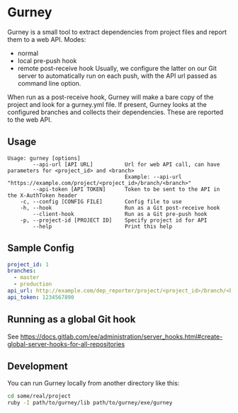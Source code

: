# Gurney

Gurney is a small tool to extract dependencies from project files and report
them to a web API. Modes:
- normal
- local pre-push hook
- remote post-receive hook
Usually, we configure the latter on our Git server to automatically run on each
push, with the API url passed as command line option.

When run as a post-receive hook, Gurney will make a bare copy of the project and 
look for a gurney.yml file. If present, Gurney looks at the configured branches
and collects their dependencies. These are reported to the web API.

## Usage
```
Usage: gurney [options]
        --api-url [API URL]          Url for web API call, can have parameters for <project_id> and <branch>
                                     Example: --api-url "https://example.com/project/<project_id>/branch/<branch>"
        --api-token [API TOKEN]      Token to be sent to the API in the X-AuthToken header
    -c, --config [CONFIG FILE]       Config file to use
    -h, --hook                       Run as a Git post-receive hook
        --client-hook                Run as a Git pre-push hook
    -p, --project-id [PROJECT ID]    Specify project id for API
        --help                       Print this help
```

## Sample Config
```yaml
project_id: 1
branches:
  - master
  - production
api_url: http://example.com/dep_reporter/project/<project_id>/branch/<branch>
api_token: 1234567890
```

## Running as a global Git hook
See https://docs.gitlab.com/ee/administration/server_hooks.html#create-global-server-hooks-for-all-repositories

## Development
You can run Gurney locally from another directory like this:

```bash
cd some/real/project
ruby -I path/to/gurney/lib path/to/gurney/exe/gurney
```
